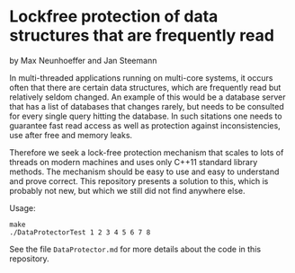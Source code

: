Lockfree protection of data structures that are frequently read
===============================================================

by Max Neunhoeffer and Jan Steemann

In multi-threaded applications running on multi-core systems, it occurs
often that there are certain data structures, which  are frequently read
but relatively seldom changed. An example of this would be a database
server that has a list of databases that changes rarely, but needs to be
consulted for every single query hitting the database. In such sitations
one needs to guarantee fast read access as well as protection against
inconsistencies, use after free and memory leaks.

Therefore we seek a lock-free protection mechanism that scales to lots
of threads on modern machines and uses only C++11 standard library
methods. The mechanism should be easy to use and easy to understand and
prove correct. This repository presents a solution to this, which is
probably not new, but which we still did not find anywhere else.

Usage:

    make
    ./DataProtectorTest 1 2 3 4 5 6 7 8

See the file `DataProtector.md` for more details about the code in this 
repository.

